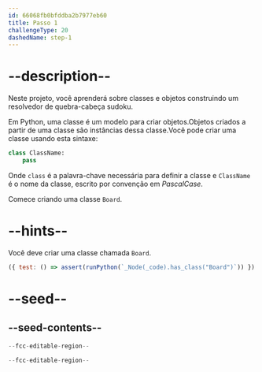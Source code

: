 ```yaml
---
id: 66068fb0bfddba2b7977eb60
title: Passo 1
challengeType: 20
dashedName: step-1
---
```


# --description--

Neste projeto, você aprenderá sobre classes e objetos construindo um resolvedor de quebra-cabeça sudoku.

Em Python, uma classe é um modelo para criar objetos.Objetos criados a partir de uma classe são instâncias dessa classe.Você pode criar uma classe usando esta sintaxe:

```py
class ClassName:
    pass
```

Onde `class` é a palavra-chave necessária para definir a classe e `ClassName` é o nome da classe, escrito por convenção em *PascalCase*.

Comece criando uma classe `Board`.

# --hints--

Você deve criar uma classe chamada `Board`.

```js
({ test: () => assert(runPython(`_Node(_code).has_class("Board")`)) })
```

# --seed--

## --seed-contents--

```py
--fcc-editable-region--

--fcc-editable-region--
```
